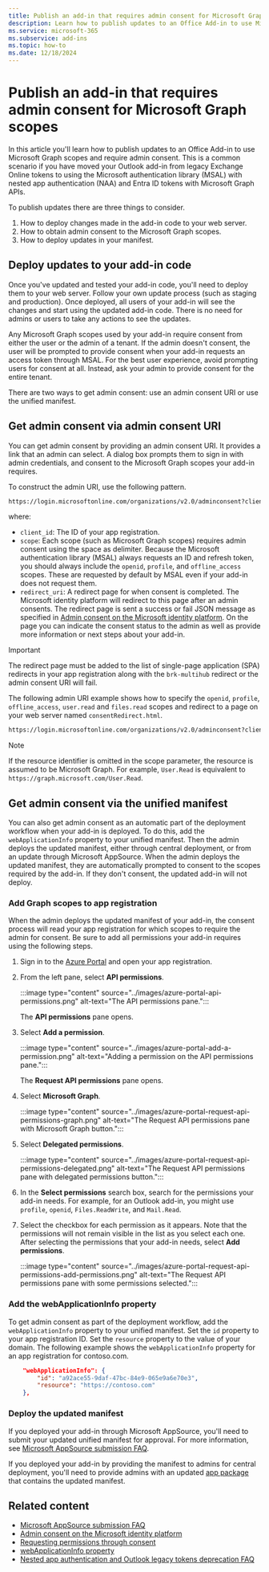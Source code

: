 ```yaml
---
title: Publish an add-in that requires admin consent for Microsoft Graph scopes
description: Learn how to publish updates to an Office Add-in to use Microsoft Graph scopes and require admin consent.
ms.service: microsoft-365
ms.subservice: add-ins
ms.topic: how-to 
ms.date: 12/18/2024
---
```


# Publish an add-in that requires admin consent for Microsoft Graph scopes

In this article you'll learn how to publish updates to an Office Add-in to use Microsoft Graph scopes and require admin consent. This is a common scenario if you have moved your Outlook add-in from legacy Exchange Online tokens to using the Microsoft authentication library (MSAL) with nested app authentication (NAA) and Entra ID tokens with Microsoft Graph APIs.

To publish updates there are three things to consider.

1. How to deploy changes made in the add-in code to your web server.
1. How to obtain admin consent to the Microsoft Graph scopes.
1. How to deploy updates in your manifest.

## Deploy updates to your add-in code

Once you've updated and tested your add-in code, you'll need to deploy them to your web server. Follow your own update process (such as staging and production). Once deployed, all users of your add-in will see the changes and start using the updated add-in code. There is no need for admins or users to take any actions to see the updates.

Any Microsoft Graph scopes used by your add-in require consent from either the user or the admin of a tenant. If the admin doesn't consent, the user will be prompted to provide consent when your add-in requests an access token through MSAL. For the best user experience, avoid prompting users for consent at all. Instead, ask your admin to provide consent for the entire tenant.

There are two ways to get admin consent: use an admin consent URI or use the unified manifest.

## Get admin consent via admin consent URI

You can get admin consent by providing an admin consent URI. It provides a link that an admin can select. A dialog box prompts them to sign in with admin credentials, and consent to the Microsoft Graph scopes your add-in requires.

To construct the admin URI, use the following pattern.

```html
https://login.microsoftonline.com/organizations/v2.0/adminconsent?client_id={client_id}&scope={scopes}&redirect_uri={redirect_uri}
```

where:

- `client_id`: The ID of your app registration.
- `scope`: Each scope (such as Microsoft Graph scopes) requires admin consent using the space as delimiter. Because the Microsoft authentication library (MSAL) always requests an ID and refresh token, you should always include the `openid`, `profile`, and `offline_access` scopes. These are requested by default by MSAL even if your add-in does not request them.
- `redirect_uri`: A redirect page for when consent is completed. The Microsoft identity platform will redirect to this page after an admin consents. The redirect page is sent a success or fail JSON message as specified in [Admin consent on the Microsoft identity platform](/entra/identity-platform/v2-admin-consent). On the page you can indicate the consent status to the admin as well as provide more information or next steps about your add-in.

> [!IMPORTANT]
> The redirect page must be added to the list of single-page application (SPA) redirects in your app registration along with the `brk-multihub` redirect or the admin consent URI will fail.

The following admin URI example shows how to specify the `openid`, `profile`, `offline_access`, `user.read` and `files.read` scopes and redirect to a page on your web server named `consentRedirect.html`.

```html
https://login.microsoftonline.com/organizations/v2.0/adminconsent?client_id=63e62b68-c5c7-48f9-82bf-8c41d5637b49&scope=offline_access openid profile user.read files.read&redirect_uri=https://localhost:3000/consentRedirect.html
```

> [!NOTE]
> If the resource identifier is omitted in the scope parameter, the resource is assumed to be Microsoft Graph. For example, `User.Read` is equivalent to `https://graph.microsoft.com/User.Read`.

## Get admin consent via the unified manifest

You can also get admin consent as an automatic part of the deployment workflow when your add-in is deployed. To do this, add the `webApplicationInfo` property to your unified manifest. Then the admin deploys the updated manifest, either through central deployment, or from an update through Microsoft AppSource. When the admin deploys the updated manifest, they are automatically prompted to consent to the scopes required by the add-in. If they don't consent, the updated add-in will not deploy.

### Add Graph scopes to app registration

When the admin deploys the updated manifest of your add-in, the consent process will read your app registration for which scopes to require the admin for consent. Be sure to add all permissions your add-in requires using the following steps.

1. Sign in to the [Azure Portal](https://portal.azure.com/) and open your app registration.

1. From the left pane, select **API permissions**.

    :::image type="content" source="../images/azure-portal-api-permissions.png" alt-text="The API permissions pane.":::

    The **API permissions** pane opens.

1. Select **Add a permission**.

    :::image type="content" source="../images/azure-portal-add-a-permission.png" alt-text="Adding a permission on the API permissions pane.":::

    The **Request API permissions** pane opens.

1. Select **Microsoft Graph**.

    :::image type="content" source="../images/azure-portal-request-api-permissions-graph.png" alt-text="The Request API permissions pane with Microsoft Graph button.":::

1. Select **Delegated permissions**.

    :::image type="content" source="../images/azure-portal-request-api-permissions-delegated.png" alt-text="The Request API permissions pane with delegated permissions button.":::

1. In the **Select permissions** search box, search for the permissions your add-in needs. For example, for an Outlook add-in, you might use `profile`, `openid`, `Files.ReadWrite`, and `Mail.Read`.

1. Select the checkbox for each permission as it appears. Note that the permissions will not remain visible in the list as you select each one. After selecting the permissions that your add-in needs, select **Add permissions**.

    :::image type="content" source="../images/azure-portal-request-api-permissions-add-permissions.png" alt-text="The Request API permissions pane with some permissions selected.":::

### Add the webApplicationInfo property

To get admin consent as part of the deployment workflow, add the `webApplicationInfo` property to your unified manifest. Set the `id` property to your app registration ID. Set the `resource` property to the value of your domain. The following example shows the `webApplicationInfo` property for an app registration for contoso.com.

```json
    "webApplicationInfo": {
        "id": "a92ace55-9daf-47bc-84e9-065e9a6e70e3",
        "resource": "https://contoso.com"
    },
```

### Deploy the updated manifest

If you deployed your add-in through Microsoft AppSource, you'll need to submit your updated unified manifest for approval. For more information, see [Microsoft AppSource submission FAQ](/partner-center/marketplace-offers/appsource-submission-faq).

If you deployed your add-in by providing the manifest to admins for central deployment, you'll need to provide admins with an updated [app package](/microsoftteams/platform/concepts/build-and-test/apps-package) that contains the updated manifest.

## Related content

- [Microsoft AppSource submission FAQ](/partner-center/marketplace-offers/appsource-submission-faq)
- [Admin consent on the Microsoft identity platform](/entra/identity-platform/v2-admin-consent)
- [Requesting permissions through consent](/entra/identity-platform/consent-types-developer)
- [webApplicationInfo property](/microsoftteams/platform/resources/schema/manifest-schema)
- [Nested app authentication and Outlook legacy tokens deprecation FAQ](../outlook/faq-nested-app-auth-outlook-legacy-tokens.md)
